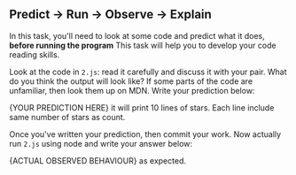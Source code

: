 ## Predict -> Run -> Observe -> Explain

In this task, you'll need to look at some code and predict what it does, **before running the program**
This task will help you to develop your code reading skills.

Look at the code in `2.js`: read it carefully and discuss it with your pair.
What do you think the output will look like?
If some parts of the code are unfamiliar, then look them up on MDN.
Write your prediction below:

{YOUR PREDICTION HERE}
it will print 10 lines of stars. Each line include same number of stars as count.

Once you've written your prediction, then commit your work. Now actually run `2.js` using node and write your answer below:

{ACTUAL OBSERVED BEHAVIOUR}
as expected.
